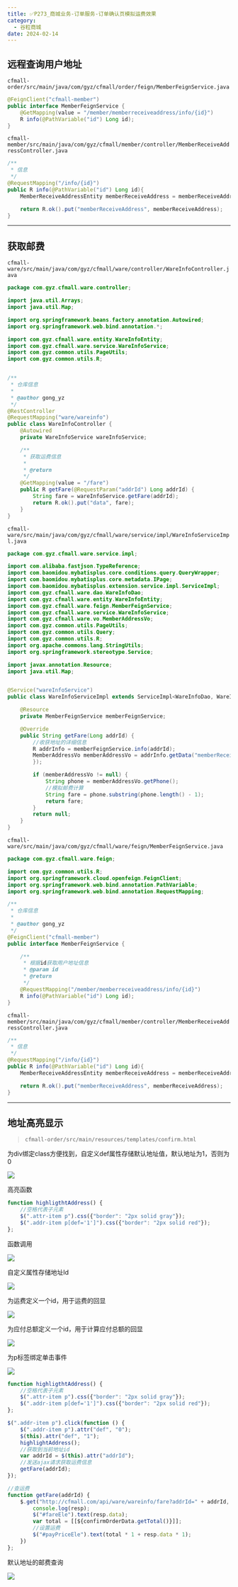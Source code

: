 ```yaml
---
title: ✅P273_商城业务-订单服务-订单确认页模拟运费效果
category:
  - 谷粒商城
date: 2024-02-14
---
```


<!-- more -->

## 远程查询用户地址

`cfmall-order/src/main/java/com/gyz/cfmall/order/feign/MemberFeignService.java`

```java
@FeignClient("cfmall-member")
public interface MemberFeignService {
    @GetMapping(value = "/member/memberreceiveaddress/info/{id}")
    R info(@PathVariable("id") Long id);
}
```

`cfmall-member/src/main/java/com/gyz/cfmall/member/controller/MemberReceiveAddressController.java`

```java
/**
 * 信息
 */
@RequestMapping("/info/{id}")
public R info(@PathVariable("id") Long id){
    MemberReceiveAddressEntity memberReceiveAddress = memberReceiveAddressService.getById(id);

    return R.ok().put("memberReceiveAddress", memberReceiveAddress);
}
```

---

## 获取邮费

`cfmall-ware/src/main/java/com/gyz/cfmall/ware/controller/WareInfoController.java`

```java
package com.gyz.cfmall.ware.controller;

import java.util.Arrays;
import java.util.Map;

import org.springframework.beans.factory.annotation.Autowired;
import org.springframework.web.bind.annotation.*;

import com.gyz.cfmall.ware.entity.WareInfoEntity;
import com.gyz.cfmall.ware.service.WareInfoService;
import com.gyz.common.utils.PageUtils;
import com.gyz.common.utils.R;


/**
 * 仓库信息
 *
 * @author gong_yz
 */
@RestController
@RequestMapping("ware/wareinfo")
public class WareInfoController {
    @Autowired
    private WareInfoService wareInfoService;

    /**
     * 获取运费信息
     *
     * @return
     */
    @GetMapping(value = "/fare")
    public R getFare(@RequestParam("addrId") Long addrId) {
        String fare = wareInfoService.getFare(addrId);
        return R.ok().put("data", fare);
    }
}
```

`cfmall-ware/src/main/java/com/gyz/cfmall/ware/service/impl/WareInfoServiceImpl.java`

```java
package com.gyz.cfmall.ware.service.impl;

import com.alibaba.fastjson.TypeReference;
import com.baomidou.mybatisplus.core.conditions.query.QueryWrapper;
import com.baomidou.mybatisplus.core.metadata.IPage;
import com.baomidou.mybatisplus.extension.service.impl.ServiceImpl;
import com.gyz.cfmall.ware.dao.WareInfoDao;
import com.gyz.cfmall.ware.entity.WareInfoEntity;
import com.gyz.cfmall.ware.feign.MemberFeignService;
import com.gyz.cfmall.ware.service.WareInfoService;
import com.gyz.cfmall.ware.vo.MemberAddressVo;
import com.gyz.common.utils.PageUtils;
import com.gyz.common.utils.Query;
import com.gyz.common.utils.R;
import org.apache.commons.lang.StringUtils;
import org.springframework.stereotype.Service;

import javax.annotation.Resource;
import java.util.Map;


@Service("wareInfoService")
public class WareInfoServiceImpl extends ServiceImpl<WareInfoDao, WareInfoEntity> implements WareInfoService {

    @Resource
    private MemberFeignService memberFeignService;

    @Override
    public String getFare(Long addrId) {
        //收获地址的详细信息
        R addrInfo = memberFeignService.info(addrId);
        MemberAddressVo memberAddressVo = addrInfo.getData("memberReceiveAddress", new TypeReference<MemberAddressVo>() {
        });

        if (memberAddressVo != null) {
            String phone = memberAddressVo.getPhone();
            //模拟邮费计算
            String fare = phone.substring(phone.length() - 1);
            return fare;
        }
        return null;
    }
}
```

`cfmall-ware/src/main/java/com/gyz/cfmall/ware/feign/MemberFeignService.java`

```java
package com.gyz.cfmall.ware.feign;

import com.gyz.common.utils.R;
import org.springframework.cloud.openfeign.FeignClient;
import org.springframework.web.bind.annotation.PathVariable;
import org.springframework.web.bind.annotation.RequestMapping;

/**
 * 仓库信息
 *
 * @author gong_yz
 */
@FeignClient("cfmall-member")
public interface MemberFeignService {

    /**
     * 根据id获取用户地址信息
     * @param id
     * @return
     */
    @RequestMapping("/member/memberreceiveaddress/info/{id}")
    R info(@PathVariable("id") Long id);
}
```

`cfmall-member/src/main/java/com/gyz/cfmall/member/controller/MemberReceiveAddressController.java`

```java
/**
 * 信息
 */
@RequestMapping("/info/{id}")
public R info(@PathVariable("id") Long id){
    MemberReceiveAddressEntity memberReceiveAddress = memberReceiveAddressService.getById(id);

    return R.ok().put("memberReceiveAddress", memberReceiveAddress);
}
```

---

## 地址高亮显示

> `cfmall-order/src/main/resources/templates/confirm.html`


为div绑定class方便找到，自定义def属性存储默认地址值，默认地址为1，否则为0

![](https://cfmall-hello.oss-cn-beijing.aliyuncs.com/img/202401/83a500d05dacfbd65d051bf672d64153.png#id=lJki7&originHeight=128&originWidth=1582&originalType=binary&ratio=1&rotation=0&showTitle=false&status=done&style=none&title=)

高亮函数

```javascript
function highligthtAddress() {
	//空格代表子元素
	$(".attr-item p").css({"border": "2px solid gray"});
	$(".addr-item p[def='1']").css({"border": "2px solid red"});
};
```

函数调用

![](https://cfmall-hello.oss-cn-beijing.aliyuncs.com/img/202401/e57e45105ca59b6b91cf876303936220.png#id=O3Cns&originHeight=854&originWidth=647&originalType=binary&ratio=1&rotation=0&showTitle=false&status=done&style=none&title=)

自定义属性存储地址Id

![](https://cfmall-hello.oss-cn-beijing.aliyuncs.com/img/202401/4f8f4020218398708b80b5574598659d.png#id=MSkie&originHeight=111&originWidth=1774&originalType=binary&ratio=1&rotation=0&showTitle=false&status=done&style=none&title=)

为运费定义一个id，用于运费的回显

![](https://cfmall-hello.oss-cn-beijing.aliyuncs.com/img/202401/5911e04331d9ce7d76b320619c923f96.png#id=ylh0b&originHeight=119&originWidth=618&originalType=binary&ratio=1&rotation=0&showTitle=false&status=done&style=none&title=)

为应付总额定义一个id，用于计算应付总额的回显

![](https://cfmall-hello.oss-cn-beijing.aliyuncs.com/img/202401/b6d08b5359b4ac9a28aa74618e648ca0.png#id=Akhtt&originHeight=146&originWidth=1266&originalType=binary&ratio=1&rotation=0&showTitle=false&status=done&style=none&title=)

为p标签绑定单击事件

![](https://cfmall-hello.oss-cn-beijing.aliyuncs.com/img/202401/2917f6a2a0634e53a36c548b4a8d47ca.png#id=qo1fi&originHeight=760&originWidth=913&originalType=binary&ratio=1&rotation=0&showTitle=false&status=done&style=none&title=)

```javascript
function highligthtAddress() {
	//空格代表子元素
	$(".attr-item p").css({"border": "2px solid gray"});
	$(".addr-item p[def='1']").css({"border": "2px solid red"});
};

$(".addr-item p").click(function () {
	$(".addr-item p").attr("def", "0");
	$(this).attr("def", "1");
	highlightAddress();
	//获取到当前地址id
	var addrId = $(this).attr("addrId");
	//发送ajax请求获取运费信息
	getFare(addrId);
});

//查运费
function getFare(addrId) {
	$.get("http://cfmall.com/api/ware/wareinfo/fare?addrId=" + addrId, function (resp) {
		console.log(resp);
		$("#fareEle").text(resp.data);
		var total = [[${confirmOrderData.getTotal()}]];
		//设置运费
		$("#payPriceEle").text(total * 1 + resp.data * 1);
	})
};
```

默认地址的邮费查询

![](https://cfmall-hello.oss-cn-beijing.aliyuncs.com/img/202401/5b4319440aa5b5267aaa24462abb06a7.png#id=kJSO3&originHeight=876&originWidth=657&originalType=binary&ratio=1&rotation=0&showTitle=false&status=done&style=none&title=)
